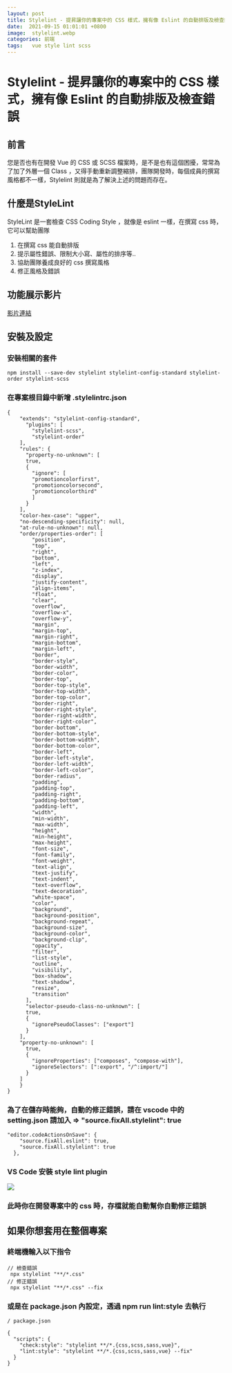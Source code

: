 ```yaml
---
layout: post
title: Stylelint - 提昇讓你的專案中的 CSS 樣式，擁有像 Eslint 的自動排版及檢查錯誤
date:  2021-09-15 01:01:01 +0800
image:  stylelint.webp
categories: 前端
tags:   vue style lint scss
---
```

# Stylelint - 提昇讓你的專案中的 CSS 樣式，擁有像 Eslint 的自動排版及檢查錯誤
## 前言
您是否也有在開發 Vue 的 CSS 或 SCSS 檔案時，是不是也有這個困擾，常常為了加了外層一個 Class ，又得手動重新調整縮排，團隊開發時，每個成員的撰寫風格都不一樣，Stylelint 則就是為了解決上述的問題而存在。

## 什麼是StyleLint  
StyleLint 是一套檢查 CSS Coding Style ，就像是 eslint 一樣，在撰寫 css 時，它可以幫助團隊
1. 在撰寫 css 能自動排版
2. 提示屬性錯誤、限制大小寫、屬性的排序等..
3. 協助團隊養成良好的 css 撰寫風格
4. 修正風格及錯誤 

## 功能展示影片
[影片連結](https://www.loom.com/share/41c3249bc7eb4f0cb53459e0c24049b7 )


## 安裝及設定
### 安裝相關的套件

`npm install --save-dev stylelint stylelint-config-standard stylelint-order stylelint-scss`


### 在專案根目錄中新增 .stylelintrc.json

```
{
    "extends": "stylelint-config-standard",
      "plugins": [
        "stylelint-scss",
        "stylelint-order"
    ],
    "rules": {
      "property-no-unknown": [
      true,
      {
        "ignore": [
        "promotioncolorfirst",
        "promotioncolorsecond",
        "promotioncolorthird"
        ]
      }
    ],
    "color-hex-case": "upper",
    "no-descending-specificity": null,
    "at-rule-no-unknown": null,
    "order/properties-order": [
        "position",
        "top",
        "right",
        "bottom",
        "left",
        "z-index",
        "display",
        "justify-content",
        "align-items",
        "float",
        "clear",
        "overflow",
        "overflow-x",
        "overflow-y",
        "margin",
        "margin-top",
        "margin-right",
        "margin-bottom",
        "margin-left",
        "border",
        "border-style",
        "border-width",
        "border-color",
        "border-top",
        "border-top-style",
        "border-top-width",
        "border-top-color",
        "border-right",
        "border-right-style",
        "border-right-width",
        "border-right-color",
        "border-bottom",
        "border-bottom-style",
        "border-bottom-width",
        "border-bottom-color",
        "border-left",
        "border-left-style",
        "border-left-width",
        "border-left-color",
        "border-radius",
        "padding",
        "padding-top",
        "padding-right",
        "padding-bottom",
        "padding-left",
        "width",
        "min-width",
        "max-width",
        "height",
        "min-height",
        "max-height",
        "font-size",
        "font-family",
        "font-weight",
        "text-align",
        "text-justify",
        "text-indent",
        "text-overflow",
        "text-decoration",
        "white-space",
        "color",
        "background",
        "background-position",
        "background-repeat",
        "background-size",
        "background-color",
        "background-clip",
        "opacity",
        "filter",
        "list-style",
        "outline",
        "visibility",
        "box-shadow",
        "text-shadow",
        "resize",
        "transition"
      ],
      "selector-pseudo-class-no-unknown": [
      true,
      {
        "ignorePseudoClasses": ["export"]
      }
    ],
    "property-no-unknown": [
      true,
      {
        "ignoreProperties": ["composes", "compose-with"],
        "ignoreSelectors": [":export", "/^:import/"]
      }
    ]
    }
}
```


### 為了在儲存時能夠，自動的修正錯誤，請在 vscode 中的 setting.json 請加入 => "source.fixAll.stylelint": true 
```
"editor.codeActionsOnSave": {
    "source.fixAll.eslint": true,
    "source.fixAll.stylelint": true 
  },
```
  
### VS Code 安裝 style lint plugin
![](https://i.imgur.com/jw8x2kU.png) 

### 此時你在開發專案中的 css 時，存檔就能自動幫你自動修正錯誤

## 如果你想套用在整個專案
### 終端機輸入以下指令
```
// 檢查錯誤
 npx stylelint "**/*.css"
// 修正錯誤
 npx stylelint "**/*.css" --fix
```

### 或是在 package.json 內設定，透過 npm run lint:style 去執行

```
/ package.json

{
  "scripts": {
    "check:style": "stylelint **/*.{css,scss,sass,vue}",
    "lint:style": "stylelint **/*.{css,scss,sass,vue} --fix"
  }
}
```
